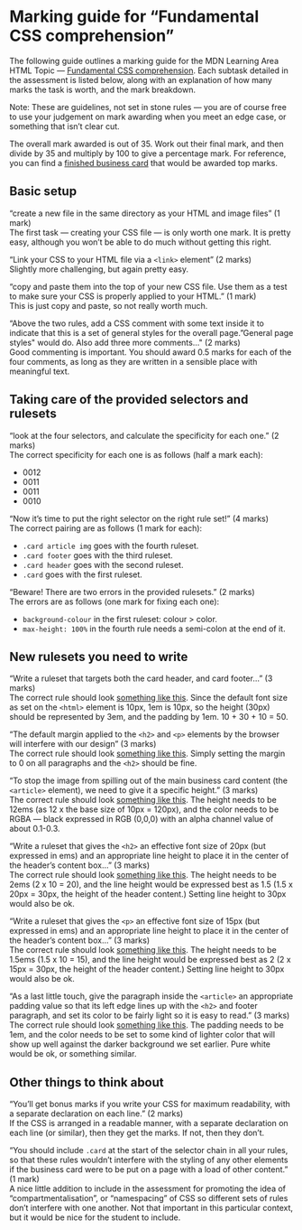 Marking guide for “Fundamental CSS comprehension”
=================================================

The following guide outlines a marking guide for the MDN Learning Area HTML Topic — [Fundamental CSS comprehension](https://developer.mozilla.org/en-US/Learn/CSS/Introduction_to_CSS/Fundamental_CSS_comprehension). Each subtask detailed in the assessment is listed below, along with an explanation of how many marks the task is worth, and the mark breakdown.

Note: These are guidelines, not set in stone rules — you are of course free to use your judgement on mark awarding when you meet an edge case, or something that isn’t clear cut.

The overall mark awarded is out of 35. Work out their final mark, and then divide by 35 and multiply by 100 to give a percentage mark. For reference, you can find a [finished business card](https://mdn.github.io/learning-area/css/introduction-to-css/fundamental-css-comprehension-finished/) that would be awarded top marks.

Basic setup
-----------

 “create a new file in the same directory as your HTML and image files” (1 mark)   
The first task — creating your CSS file — is only worth one mark. It is pretty easy, although you won’t be able to do much without getting this right.

 “Link your CSS to your HTML file via a `<link>` element” (2 marks)   
Slightly more challenging, but again pretty easy.

 “copy and paste them into the top of your new CSS file. Use them as a test to make sure your CSS is properly applied to your HTML.” (1 mark)   
This is just copy and paste, so not really worth much.

 “Above the two rules, add a CSS comment with some text inside it to indicate that this is a set of general styles for the overall page.”General page styles" would do. Also add three more comments…" (2 marks)   
Good commenting is important. You should award 0.5 marks for each of the four comments, as long as they are written in a sensible place with meaningful text.

Taking care of the provided selectors and rulesets
--------------------------------------------------

 “look at the four selectors, and calculate the specificity for each one.” (2 marks)   
The correct specificity for each one is as follows (half a mark each):

-   0012
-   0011
-   0011
-   0010

 “Now it’s time to put the right selector on the right rule set!” (4 marks)   
The correct pairing are as follows (1 mark for each):

-   `.card article img` goes with the fourth ruleset.
-   `.card footer` goes with the third ruleset.
-   `.card header` goes with the second ruleset.
-   `.card` goes with the first ruleset.

 “Beware! There are two errors in the provided rulesets.” (2 marks)   
The errors are as follows (one mark for fixing each one):

-   `background-colour` in the first ruleset: colour &gt; color.
-   `max-height: 100%` in the fourth rule needs a semi-colon at the end of it.

New rulesets you need to write
------------------------------

 “Write a ruleset that targets both the card header, and card footer…” (3 marks)   
The correct rule should look [something like this](https://github.com/mdn/learning-area/blob/master/css/introduction-to-css/fundamental-css-comprehension-finished/style.css#L30-L33). Since the default font size as set on the `<html>` element is 10px, 1em is 10px, so the height (30px) should be represented by 3em, and the padding by 1em. 10 + 30 + 10 = 50.

 “The default margin applied to the `<h2>` and `<p>` elements by the browser will interfere with our design” (3 marks)   
The correct rule should look [something like this](https://github.com/mdn/learning-area/blob/master/css/introduction-to-css/fundamental-css-comprehension-finished/style.css#L24-L26). Simply setting the margin to 0 on all paragraphs and the `<h2>` should be fine.

 “To stop the image from spilling out of the main business card content (the `<article>` element), we need to give it a specific height.” (3 marks)   
The correct rule should look [something like this](https://github.com/mdn/learning-area/blob/master/css/introduction-to-css/fundamental-css-comprehension-finished/style.css#L57-L60). The height needs to be 12ems (as 12 x the base size of 10px = 120px), and the color needs to be RGBA — black expressed in RGB (0,0,0) with an alpha channel value of about 0.1-0.3.

 “Write a ruleset that gives the `<h2>` an effective font size of 20px (but expressed in ems) and an appropriate line height to place it in the center of the header’s content box…” (3 marks)   
The correct rule should look [something like this](https://github.com/mdn/learning-area/blob/master/css/introduction-to-css/fundamental-css-comprehension-finished/style.css#L46-L48). The height needs to be 2ems (2 x 10 = 20), and the line height would be expressed best as 1.5 (1.5 x 20px = 30px, the height of the header content.) Setting line height to 30px would also be ok.

 “Write a ruleset that gives the `<p>` an effective font size of 15px (but expressed in ems) and an appropriate line height to place it in the center of the header’s content box…” (3 marks)   
The correct rule should look [something like this](https://github.com/mdn/learning-area/blob/master/css/introduction-to-css/fundamental-css-comprehension-finished/style.css#L50-L53). The height needs to be 1.5ems (1.5 x 10 = 15), and the line height would be expressed best as 2 (2 x 15px = 30px, the height of the header content.) Setting line height to 30px would also be ok.

 “As a last little touch, give the paragraph inside the `<article>` an appropriate padding value so that its left edge lines up with the `<h2>` and footer paragraph, and set its color to be fairly light so it is easy to read.” (3 marks)   
The correct rule should look [something like this](https://github.com/mdn/learning-area/blob/master/css/introduction-to-css/fundamental-css-comprehension-finished/style.css#L67-L70). The padding needs to be 1em, and the color needs to be set to some kind of lighter color that will show up well against the darker background we set earlier. Pure white would be ok, or something similar.

Other things to think about
---------------------------

 “You’ll get bonus marks if you write your CSS for maximum readability, with a separate declaration on each line.” (2 marks)   
If the CSS is arranged in a readable manner, with a separate declaration on each line (or similar), then they get the marks. If not, then they don’t.

 “You should include `.card` at the start of the selector chain in all your rules, so that these rules wouldn’t interfere with the styling of any other elements if the business card were to be put on a page with a load of other content.” (1 mark)   
A nice little addition to include in the assessment for promoting the idea of “compartmentalisation”, or “namespacing” of CSS so different sets of rules don’t interfere with one another. Not that important in this particular context, but it would be nice for the student to include.
